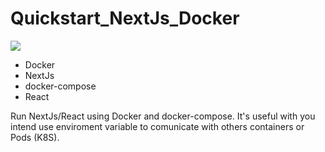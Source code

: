 # Quickstart_NextJs_Docker 
<img src="https://cdn.iconscout.com/icon/free/png-256/docker-2-458268.png">

<ul>
<li>Docker</li>
<li>NextJs</li>
<li>docker-compose</li>
<li>React</li>
</ul>
<p>
Run NextJs/React using Docker and docker-compose. It's useful with you intend use enviroment variable to comunicate with others containers or Pods (K8S).
<p>
